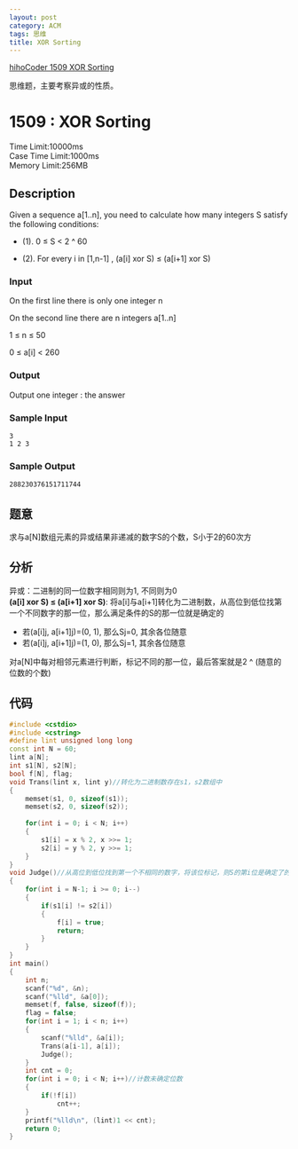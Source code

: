 ```yaml
---
layout: post
category: ACM
tags: 思维
title: XOR Sorting
---
```

[hihoCoder 1509 XOR Sorting](https://hihocoder.com/problemset/problem/1509)

思维题，主要考察异或的性质。
<!--more-->
# 1509 : XOR Sorting
Time Limit:10000ms  
Case Time Limit:1000ms  
Memory Limit:256MB  
## Description
Given a sequence a[1..n], you need to calculate how many integers S satisfy the following conditions:

* (1). 0 ≤ S < 2 ^ 60

* (2). For every i in [1,n-1] , (a[i] xor S) ≤ (a[i+1] xor S)

### Input
On the first line there is only one integer n

On the second line there are n integers a[1..n]

1 ≤ n ≤ 50

0 ≤ a[i] < 260

### Output
Output one integer : the answer

### Sample Input
```
3
1 2 3
```

### Sample Output
```
288230376151711744
```

## 题意
求与a[N]数组元素的异或结果非递减的数字S的个数，S小于2的60次方

## 分析
异或：二进制的同一位数字相同则为1, 不同则为0  
**(a[i] xor S) ≤ (a[i+1] xor S)**: 将a[i]与a[i+1]转化为二进制数，从高位到低位找第一个不同数字的那一位，那么满足条件的S的那一位就是确定的
* 若(a[i]j, a[i+1]j)=(0, 1), 那么Sj=0, 其余各位随意
* 若(a[i]j, a[i+1]j)=(1, 0), 那么Sj=1, 其余各位随意

对a[N]中每对相邻元素进行判断，标记不同的那一位，最后答案就是2 ^ (随意的位数的个数)

## 代码
```c++
#include <cstdio>
#include <cstring>
#define lint unsigned long long
const int N = 60;
lint a[N];
int s1[N], s2[N];
bool f[N], flag;
void Trans(lint x, lint y)//转化为二进制数存在s1，s2数组中
{
    memset(s1, 0, sizeof(s1));
    memset(s2, 0, sizeof(s2));
    
    for(int i = 0; i < N; i++)
    {
        s1[i] = x % 2, x >>= 1;
        s2[i] = y % 2, y >>= 1;
    }
}
void Judge()//从高位到低位找到第一个不相同的数字，将该位标记，则S的第i位是确定了的
{
    for(int i = N-1; i >= 0; i--)
    {
        if(s1[i] != s2[i])
        {
            f[i] = true;
            return;
        }
    }
}
int main()
{
    int n;
    scanf("%d", &n);
    scanf("%lld", &a[0]);
    memset(f, false, sizeof(f));
    flag = false;
    for(int i = 1; i < n; i++)
    {
        scanf("%lld", &a[i]);
        Trans(a[i-1], a[i]);
        Judge();
    }
    int cnt = 0;
    for(int i = 0; i < N; i++)//计数未确定位数
    {
        if(!f[i])
            cnt++;
    }
    printf("%lld\n", (lint)1 << cnt);
    return 0;
}

```
